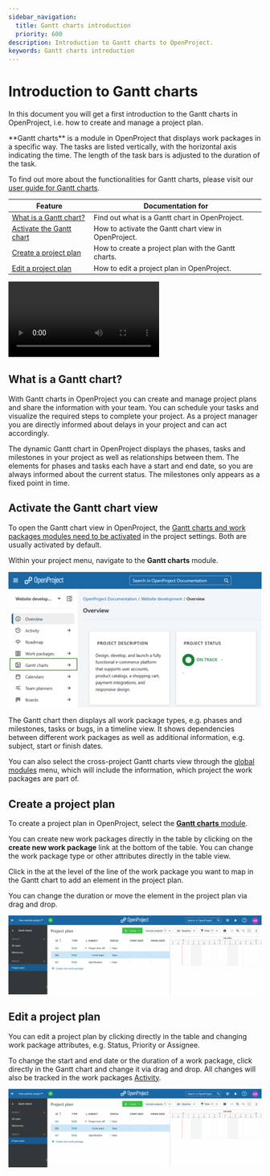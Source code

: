 ```yaml
---
sidebar_navigation:
  title: Gantt charts introduction
  priority: 600
description: Introduction to Gantt charts to OpenProject.
keywords: Gantt charts introduction
---
```


# Introduction to Gantt charts

In this document you will get a first introduction to the Gantt charts in OpenProject, i.e. how to create and manage a project plan.

<div class="glossary">
**Gantt charts** is a module in OpenProject that displays work packages in a specific way. The tasks are listed vertically, with the horizontal axis indicating the time. The length of the task bars is adjusted to the duration of the task.
</div>

To find out more about the functionalities for Gantt charts, please visit our [user guide for Gantt charts](../../user-guide/gantt-chart).

| Feature                                                    | Documentation for                                    |
|------------------------------------------------------------|------------------------------------------------------|
| [What is a Gantt chart?](#what-is-a-gantt-chart)           | Find out what is a Gantt chart in OpenProject.       |
| [Activate the Gantt chart](#activate-the-gantt-chart-view) | How to activate the Gantt chart view in OpenProject. |
| [Create a project plan](#create-a-project-plan)            | How to create a project plan with the Gantt charts.  |
| [Edit a project plan](#edit-a-project-plan)                | How to edit a project plan in OpenProject.           |

<video src="https://openproject-docs.s3.eu-central-1.amazonaws.com/videos/OpenProject-Project-Plan-and-Timelines-Gantt-charts.mp4"></video>

## What is a Gantt chart?

With Gantt charts in OpenProject you can create and manage project plans and share the information with your team. You can schedule your tasks and visualize the required steps to complete your project. As a project manager you are directly informed about delays in your project and can act accordingly.

The dynamic Gantt chart in OpenProject displays the phases, tasks and milestones in your project as well as relationships between them. The elements for phases and tasks each have a start and end date, so you are always informed about the current status. The milestones only appears as a fixed point in time.

## Activate the Gantt chart view

To open the Gantt chart view in OpenProject, the [Gantt charts and work packages modules need to be activated](../../user-guide/projects/project-settings/modules/) in the project settings. Both are usually activated by default.

Within your project menu, navigate to the **Gantt charts** module.

![Select the Gantt charts module in OpenProject](openproject-user-guide-select-gantt-charts-module.png)

The Gantt chart then displays all work package types, e.g. phases and milestones, tasks or bugs, in a timeline view. It shows dependencies between different work packages as well as additional information, e.g. subject, start or finish dates.

You can also select the cross-project Gantt charts view through the [global modules](../../user-guide/home/global-modules/) menu, which will include the information, which project the work packages are part of.

## Create a project plan

To create a project plan in OpenProject, select the [**Gantt charts** module](../../user-guide/gantt-chart/).

You can create new work packages directly in the table by clicking on the **create new work package** link at the bottom of the table. You can change the work package type or other attributes directly in the table view.

Click in the at the level of the line of the work package you want to map in the Gantt chart to add an element in the project plan.

You can change the duration or move the element in the project plan via drag and drop.

![create a project plan](openproject-user-guide-create-project-plan.gif)

## Edit a project plan

You can edit a project plan by clicking directly in the table and changing work package attributes, e.g. Status, Priority or Assignee.

To change the start and end date or the duration of a work package, click directly in the Gantt chart and change it via drag and drop.
All changes will also be tracked in the work packages [Activity](../../user-guide/activity).

![edit the project plan](openproject-user-guide-edit-project-plan.gif)
